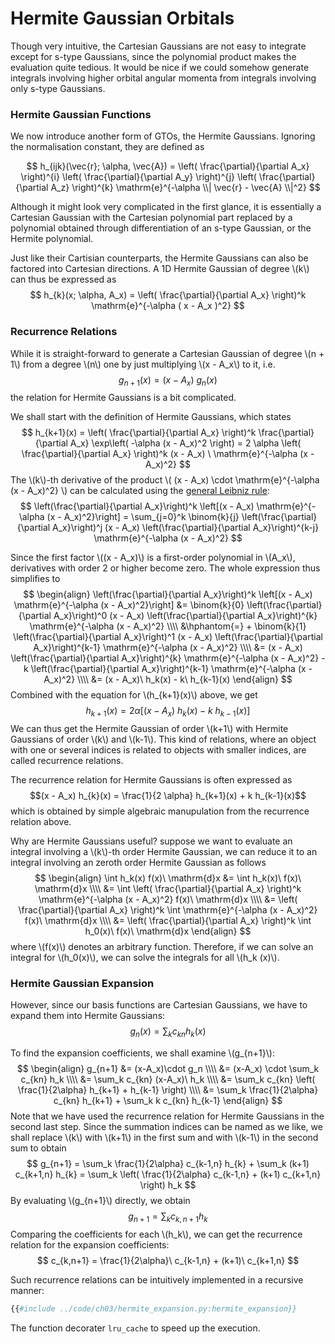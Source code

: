 # Hermite Gaussian Orbitals

Though very intuitive, the Cartesian Gaussians are not easy to integrate 
except for s-type Gaussians, since the polynomial product makes the evaluation 
quite tedious. It would be nice if we could somehow generate integrals involving 
higher orbital angular momenta from integrals involving only s-type Gaussians.

### Hermite Gaussian Functions

We now introduce another form of GTOs, the Hermite Gaussians. Ignoring 
the normalisation constant, they are defined as

$$
h_{ijk}(\vec{r}; \alpha, \vec{A}) = 
  \left( \frac{\partial}{\partial A_x} \right)^{i}
  \left( \frac{\partial}{\partial A_y} \right)^{j}
  \left( \frac{\partial}{\partial A_z} \right)^{k}
  \mathrm{e}^{-\alpha \\| \vec{r} - \vec{A} \\|^2}
$$

Although it might look very complicated in the first glance, it is 
essentially a Cartesian Gaussian with the Cartesian polynomial part 
replaced by a polynomial obtained through differentiation of an s-type 
Gaussian, or the Hermite polynomial. 

Just like their Cartisian counterparts, the Hermite Gaussians can also be 
factored into Cartesian directions. A 1D Hermite Gaussian of degree \\(k\\) 
can thus be expressed as
$$
h_{k}(x; \alpha, A_x) =
  \left( \frac{\partial}{\partial A_x} \right)^k
  \mathrm{e}^{-\alpha ( x - A_x )^2}
$$

### Recurrence Relations
While it is straight-forward to generate a Cartesian Gaussian of degree 
\\(n + 1\\) from a degree \\(n\\) one by just multiplying \\(x - A_x\\) 
to it, i.e.
$$
g_{n + 1}(x) = (x - A_x)\ g_{n}(x)
$$
the relation for Hermite Gaussians is a bit complicated. 

We shall start with the definition of Hermite Gaussians, which states
$$
h_{k+1}(x) = 
  \left( \frac{\partial}{\partial A_x} \right)^k 
  \frac{\partial}{\partial A_x} \exp\left( -\alpha (x - A_x)^2 \right) = 
  2 \alpha \left( \frac{\partial}{\partial A_x} \right)^k (x - A_x) 
  \ \mathrm{e}^{-\alpha (x - A_x)^2}
$$
The \\(k\\)-th derivative of the product 
\\( (x - A_x) \cdot \mathrm{e}^{-\alpha (x - A_x)^2} \\)
can be calculated using the [general Leibniz rule](https://en.wikipedia.org/wiki/General_Leibniz_rule):
$$
\left(\frac{\partial}{\partial A_x}\right)^k 
  \left[(x - A_x) \mathrm{e}^{-\alpha (x - A_x)^2}\right] 
  = \sum_{j=0}^k \binom{k}{j} 
    \left(\frac{\partial}{\partial A_x}\right)^j (x - A_x) 
    \left(\frac{\partial}{\partial A_x}\right)^{k-j} \mathrm{e}^{-\alpha (x - A_x)^2}
$$

Since the first factor \\((x - A_x)\\) is a first-order polynomial in 
\\(A_x\\), derivatives with order 2 or higher become zero. The whole 
expression thus simplifies to
$$
\begin{align}
\left(\frac{\partial}{\partial A_x}\right)^k 
  \left[(x - A_x) \mathrm{e}^{-\alpha (x - A_x)^2}\right] 
  &= \binom{k}{0} \left(\frac{\partial}{\partial A_x}\right)^0 (x - A_x) 
    \left(\frac{\partial}{\partial A_x}\right)^{k} \mathrm{e}^{-\alpha (x - A_x)^2} \\\\
  &\hphantom{=} + \binom{k}{1}
    \left(\frac{\partial}{\partial A_x}\right)^1 (x - A_x) 
    \left(\frac{\partial}{\partial A_x}\right)^{k-1} \mathrm{e}^{-\alpha (x - A_x)^2} \\\\
  &= (x - A_x) \left(\frac{\partial}{\partial A_x}\right)^{k} \mathrm{e}^{-\alpha (x - A_x)^2} - 
  k \left(\frac{\partial}{\partial A_x}\right)^{k-1} \mathrm{e}^{-\alpha (x - A_x)^2} \\\\
  &= (x - A_x)\ h_k(x) - k\ h_{k-1}(x)
\end{align}
$$
Combined with the equation for \\(h_{k+1}(x)\\) above, we get
$$
h_{k+1}(x) =  2\alpha \left[ (x - A_x)\ h_k(x) - k\ h_{k-1}(x) \right]
$$
We can thus get the Hermite Gaussian of order \\(k+1\\) with Hermite Gaussians 
of order \\(k\\) and \\(k-1\\). This kind of relations, where an object with 
one or several indices is related to objects with smaller indices, are called 
recurrence relations.

The recurrence relation for Hermite Gaussians is often expressed as
$$(x - A_x) h_{k}(x) = \frac{1}{2 \alpha} h_{k+1}(x) + k h_{k-1}(x)$$
which is obtained by simple algebraic manupulation from the recurrence 
relation above.

Why are Hermite Gaussians useful? suppose we want to evaluate an integral 
involving a \\(k\\)-th order Hermite Gaussian, we can reduce it to an integral 
involving an zeroth order Hermite Gaussian as follows
$$
\begin{align}
\int h_k(x) f(x)\ \mathrm{d}x
  &= \int h_k(x)\ f(x)\ \mathrm{d}x \\\\
  &= \int \left( \frac{\partial}{\partial A_x} \right)^k \mathrm{e}^{-\alpha (x - A_x)^2} f(x)\ \mathrm{d}x \\\\
  &= \left( \frac{\partial}{\partial A_x} \right)^k \int \mathrm{e}^{-\alpha (x - A_x)^2} f(x)\ \mathrm{d}x \\\\
  &= \left( \frac{\partial}{\partial A_x} \right)^k \int h_0(x)\ f(x)\ \mathrm{d}x
\end{align}
$$
where \\(f(x)\\) denotes an arbitrary function. Therefore, if we can solve 
an integral for \\(h_0(x)\\), we can solve the integrals for all 
\\(h_k (x)\\). 

### Hermite Gaussian Expansion
However, since our basis functions are Cartesian Gaussians, we have to expand 
them into Hermite Gaussians:
$$
g_n(x) = \sum_k c_{kn} h_k(x)
$$

To find the expansion coefficients, we shall examine \\(g_{n+1}\\):
$$
\begin{align}
g_{n+1} &= (x-A_x)\cdot g_n \\\\
  &= (x-A_x) \cdot \sum_k c_{kn} h_k \\\\
  &= \sum_k c_{kn} (x-A_x)\ h_k \\\\
  &= \sum_k c_{kn} \left( \frac{1}{2\alpha} h_{k+1} + h_{k-1} \right) \\\\
  &= \sum_k \frac{1}{2\alpha} c_{kn} h_{k+1} + \sum_k k c_{kn} h_{k-1}
\end{align}
$$
Note that we have used the recurrence relation for Hermite Gaussians in the 
second last step. Since the summation indices can be named as we like, we 
shall replace \\(k\\) with \\(k+1\\) in the first sum and with 
\\(k-1\\) in the second sum to obtain
$$
g_{n+1} = \sum_k \frac{1}{2\alpha} c_{k-1,n} h_{k} + \sum_k (k+1) c_{k+1,n} h_{k} = \sum_k \left( \frac{1}{2\alpha} c_{k-1,n} + (k+1) c_{k+1,n} \right) h_k
$$
By evaluating \\(g_{n+1}\\) directly, we obtain
$$
g_{n+1} = \sum_k c_{k,n+1} h_k
$$
Comparing the coefficients for each \\(h_k\\), we can get the recurrence 
relation for the expansion coefficients:
$$
c_{k,n+1} = \frac{1}{2\alpha}\ c_{k-1,n} + (k+1)\ c_{k+1,n}
$$

Such recurrence relations can be intuitively implemented in a recursive manner:
```python
{{#include ../code/ch03/hermite_expansion.py:hermite_expansion}}
```

The function decorater `lru_cache` to speed up the execution.


